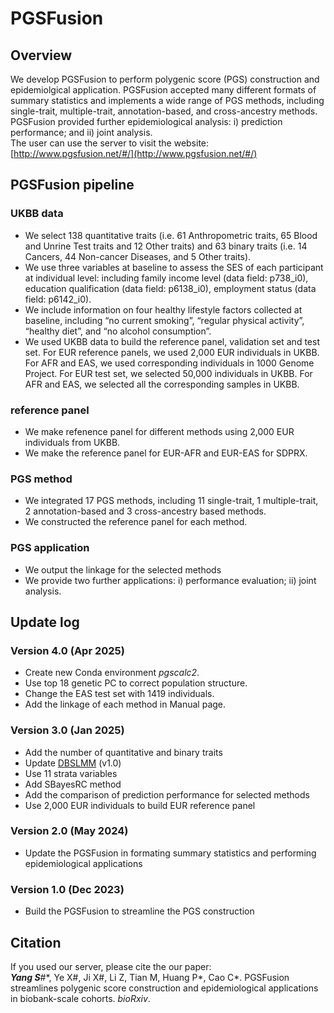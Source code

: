 # PGSFusion <br>

## Overview
We develop PGSFusion to perform polygenic score (PGS) construction and epidemiolgical application. PGSFusion accepted many different formats of summary statistics and implements a wide range of PGS methods, including single-trait, multiple-trait, annotation-based, and cross-ancestry methods. PGSFusion provided further epidemiological analysis: i) prediction performance; and ii) joint analysis. <br>
The user can use the server to visit the website: [http://www.pgsfusion.net/#/](http://www.pgsfusion.net/#/)

## PGSFusion pipeline
### UKBB data
+ We select 138 quantitative traits (i.e. 61 Anthropometric traits, 65 Blood and Unrine Test traits and 12 Other traits) and 63 binary traits (i.e. 14 Cancers, 44 Non-cancer Diseases, and 5 Other traits). <br>
+ We use three variables at baseline to assess the SES of each participant at individual level: including family income level (data field: p738_i0), education qualification (data field: p6138_i0), employment status (data field: p6142_i0).
+ We include information on four healthy lifestyle factors collected at baseline, including “no current smoking”, “regular physical activity”, “healthy diet”, and “no alcohol consumption”.
+ We used UKBB data to build the reference panel, validation set and test set. For EUR reference panels, we used 2,000 EUR individuals in UKBB. For AFR and EAS, we used corresponding individuals in 1000 Genome Project. For EUR test set, we selected 50,000 individuals in UKBB. For AFR and EAS, we selected all the corresponding samples in UKBB. <br>
### reference panel
+ We make refenence panel for different methods using 2,000 EUR individuals from UKBB. <br>
+ We make the reference panel for EUR-AFR and EUR-EAS for SDPRX. <br>
### PGS method
+ We integrated 17 PGS methods, including 11 single-trait, 1 multiple-trait, 2 annotation-based and 3 cross-ancestry based methods. <br>
+ We constructed the reference panel for each method.
### PGS application
+ We output the linkage for the selected methods
+ We provide two further applications: i) performance evaluation; ii) joint analysis. <br>

## Update log
### Version 4.0 (Apr 2025)
+ Create new Conda environment <em>pgscalc2</em>. <br>
+ Use top 18 genetic PC to correct population structure. <br>
+ Change the EAS test set with 1419 individuals. <br>
+ Add the linkage of each method in Manual page. <br>
### Version 3.0 (Jan 2025)
+ Add the number of quantitative and binary traits <br>
+ Update [DBSLMM](https://github.com/biostat0903/DBSLMM) (v1.0) <br>
+ Use 11 strata variables <br>
+ Add SBayesRC method <br>
+ Add the comparison of prediction performance for selected methods <br>
+ Use 2,000 EUR individuals to build EUR reference panel <br>
### Version 2.0 (May 2024)
+ Update the PGSFusion in formating summary statistics and performing epidemiological applications
### Version 1.0 (Dec 2023)
+ Build the PGSFusion to streamline the PGS construction

## Citation
If you used our server, please cite the our paper: <br>
<em><strong>Yang S</strong></em>\#\*, Ye X\#, Ji X\#, Li Z, Tian M, Huang P\*, Cao C\*. PGSFusion streamlines polygenic score construction and epidemiological applications in biobank-scale cohorts. <em>bioRxiv</em>. 
